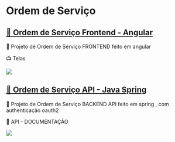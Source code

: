 # Ordem de Serviço
<h2>
    <a href="https://gabrielffguimaraes.github.io/ordem-de-servicos/login">🔗 Ordem de Serviço Frontend - Angular</a>
</h2>
<p>🚀 Projeto de Ordem de Serviço  FRONTEND feito em angular </p>
<p>📺 Telas </p>
<img src="https://github.com/gabrielffguimaraes/ordem-de-servicos/blob/master/demo.gif">
<h2>
    <a href="https://ordem-de-servico-br.herokuapp.com/swagger-ui.html">🔗 Ordem de Serviço API - Java Spring</a>
</h2>

<p>🚀 Projeto de Ordem de Serviço BACKEND API feito em spring , com authenticação oauth2</p>
<p>🚀 API - DOCUMENTAÇÃO </p>
<img src="https://user-images.githubusercontent.com/62315845/121803635-f6649380-cc18-11eb-918b-7eb667a9c316.png">



